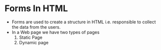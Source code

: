 # Forms In HTML
- Forms are used to create a structure in HTML i.e. responsible to collect the data from the users.
- In a Web page we have two types of pages 
    1. Static Page 
    2. Dynamic page
